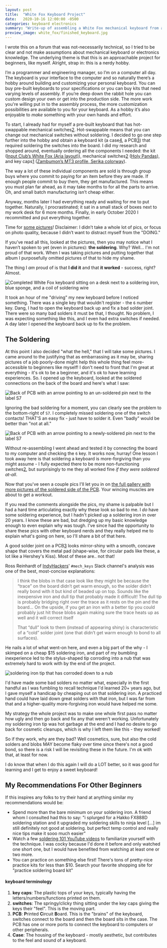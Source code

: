 ```yaml
---
layout: post
title:  "White Fox Keyboard Project"
date:   2020-10-16 12:00:00 -0500
categories: keyboard electronics
summary: "Write-up of assembling a White Fox mechanical keyboard from a beginner's perspective"
preview_image: white_fox/finished_keyboard.jpg
---
```


I wrote this on a forum that was not-necessarily technical, so I tried to be clear and not make assumptions about mechanical keyboard or electronics knowledge. The underlying theme is that this is an approachable project for beginners, like myself. Alright, strap in: this is a nerdy hobby.

I’m a programmer and engineering manager, so I’m on a computer all day. The keyboard is your interface to the computer and so naturally there’s a hobby around building and customizing your personal keyboard. You can buy pre-built keyboards to your specifications or you can buy kits that need varying levels of assembly. If you’re deep down the rabbit hole you can custom design your own or get into the production side. The more work you're willing put in to the assembly process, the more customization possibilities are available to you for your keyboard. As a hobby it’s also enjoyable to *make* something with your own hands and effort.

To start, I already had for myself a pre-built keyboard that has hot-swappable mechanical switches[2](#keyboard-terminology). Hot-swappable means that you can change out mechanical switches without soldering. I decided to go one step further into the hobby and obtain a keyboard kit (a case[4](#keyboard-terminology), a PCB[3](#keyboard-terminology)) that required soldering the switches into the board.  I did my research and shopped around, eventually ordering all the components I needed: the kit ([Input Club’s White Fox (Aria layout)](https://input.club/whitefox/)), mechanical switches[2](#keyboard-terminology) ([Holy Pandas](https://drop.com/buy/drop-invyr-holy-panda-mechanical-switches?utm_source=linkshare&referer=YUZ2PB)), and key caps[1](#keyboard-terminology)  ([Zambumon’s MT3 profile, Serika colorway](https://drop.com/buy/drop-zambumon-mt3-serika-custom-keycap-set?utm_source=linkshare&referer=YUZ2PB)).

The way a lot of these individual components are sold is through group buys where you commit to paying for an item before they are made. If enough people commit to buy them, they get manufactured. This means you must plan far ahead, as it may take months to for all the parts to arrive. Oh, and small batch manufacturing isn’t cheap either.

Anyway, months later I had everything ready and waiting for me to put together. Naturally, I procrastinated; it sat in a small stack of boxes next to my work desk for 6 more months. Finally, in early October 2020 I recommitted and put everything together.

Time for [some pictures](https://imgur.com/gallery/RvUlily)! Disclaimer: I didn’t take a whole lot of pics, or focus on photo quality, because I didn’t want to distract myself from the "DOING."

If you’ve read all this, looked at the pictures, then you may notice what I haven’t spoken to yet (even in pictures): **the soldering**. Why? Well… I'm not proud of that work. When I was taking pictures and putting together that album I purposefully omitted pictures of that to hide my shame.

The thing I *am* proud of is that **I did it** and that **it worked** - success, right? Almost.

![Completed White Fox keyboard sitting on a desk next to a soldering iron, blue sponge, and a coil of soldering wire](white_fox/finished_keyboard.jpg)

It took an hour of me "driving" my new keyboard before I noticed something. There was a single key that wouldn't register - the `6` number key. Dang, I had to open the keyboard back up and fix a bad solder joint. There were so many bad solders it must be that, I thought. No problem, I was expecting something like this, and I even had extra switches if needed. A day later I opened the keyboard back up to fix the problem.

## The Soldering

At this point I also decided "what the hell," that I will take some pictures. I came around to the justifying that as embarrassing as it may be, sharing pictures of a job poorly-done might help this whole thing feel more-accessible to beginners like myself! I don't need to front that I'm great at everything - it's ok to be a beginner, and it's ok to have learning experiences. So. I opened up the keyboard, looked at the soldered connections on the back of the board and here's what I saw:

![Back of PCB with an arrow pointing to an un-soldered pin next to the label S7](white_fox/S7_problem.jpg)

Ignoring the bad soldering for a moment, you can clearly see the problem to the bottom-right of `S7`. I completely missed soldering one of the switch contacts! THAT'S an easy fix - just have to solder it. Even "badly" would be better than "not at all."

![Back of PCB with an arrow pointing to a newly-soldered pin next to the label S7](white_fox/S7_problem_fixed.jpg)

Without re-assembling I went ahead and tested it by connecting the board to my computer and checking the `6` key. It works now, hurray! One lesson I took away here is that soldering a keyboard is more-forgiving than you might assume - I fully expected there to be more non-functioning switches[2](#keyboard-terminology), but surprisingly to me they all worked fine *if they were soldered at-all*.

Now that you've seen a couple pics I'll let you in on [the full gallery with more pictures of the soldered side of the PCB](https://imgur.com/gallery/02Jii3Q). Your wincing muscles are about to get a workout.

If you read the comments alongside the pics, my shame is palpable but I had a hard time articulating exactly why these look so bad to me. I *do* have some soldering experience, but I hadn't picked up a soldering iron in over 20 years. I know these are bad, but dredging up my basic knowledge enough to even explain why was tough. I've since had the opportunity to share these pics with other keyboard nerds and they really helped me to explain what's going on here, so I'll share a bit of that here.

A good solder joint on a PCB[3](#keyboard-terminology) looks mirror-shiny with a smooth, concave shape that covers the metal pad (shape-wise, for circular pads like these, a lot like a Hershey's Kiss). Most of these are.. not that!

Ross Reinhardt of [IndyHackers](http://www.indyhackers.org/)' `#mech_keys` Slack channel's analysis was one of the best, most-concise explanations:

> I think the blobs in that case look like they might be because the “trace” on the board didn’t get warm enough, so the solder didn’t really bond with it but kind of beaded up on top. Sounds like the inexpensive iron and dull tip that probably made it difficult! The dull tip is probably bridging right over the trace as it rests on the pin and the board… On the upside, if you get an iron with a better tip you could probably just hit those blobs again making sure the trace heats up as well and it will correct itself 
>
> That “dull” look to them (instead of appearing shiny) is characteristic of a “cold” solder joint (one that didn’t get warm enough to bond to all surfaces).

He nails a lot of what went-on here, and even a big part of the why - I skimped on a cheap $15 soldering iron, and part of my bumbling inexperience led to the stylus-shaped tip corroding into a nub that was extremely hard to work with by the end of the project.

![soldering iron tip that has corroded down to a nub](white_fox/soldering_iron_corroded_tip.jpg)

I'd have made some bad solders no matter what, especially in the first handful as I was fumbling to recall technique I'd learned 20+ years ago, but I gave myself a handicap by cheaping out on that soldering iron. A practiced hand could have laid down great solders with that iron, but I was far from that and a higher-quality more-forgiving iron would have helped me some.

My strategy the whole project was to make one whole first pass no matter how ugly and then go back and fix any that weren't working. Unfortunately my soldering iron tip was hot garbage at the end and I had no desire to go back for cosmetic cleanups, which is why I left them like this - they worked!

So if they work, why are they bad? Well cosmetics, sure, but also the cold solders and blobs MAY become flaky over time since there's not a good bond, so there is a risk I will be revisiting these in the future. I'm ok with that, at least for now.

I do know that when I do this again I will do a LOT better, so it was good for learning and I get to enjoy a sweet keyboard!

## My Recommendations For Other Beginners 

If this inspires any folks to try their hand at anything similar my recommendations would be:

* Spend more than the bare minimum on your soldering iron. A friend whom I consulted had this to say: "i splurged for a Hakko FX888D soldering station and it upgraded my soldering skills to ninja level […] im still definitely not good at soldering. but perfect temp control and really nice tips make it sooo much easier"
* Watch a few [soldering 101 YouTube videos](https://www.youtube.com/watch?v=oqV2xU1fee8) to familiarize yourself with the technique. I was cocky because I'd done it before and only watched one short one, but I would have benefited from watching at least one or two more.
* You can practice on something else first! There's tons of pretty-nice practice kits for less than $10. Search your favorite shopping site for "practice soldering board kit"


#### keyboard terminology

1. **key caps**: The plastic tops of your keys, typically having the letters/numbers/functions printed on them.
1. **switches**: The springy/clicky thing sitting under the key caps giving the keys their "feel". This is the moving part.
1. **PCB**: **P**rinted **C**ircuit **B**oard. This is the "brains" of the keyboard, switches connect to the board and then the board sits in the case. The PCB has one or more ports to connect the keyboard to computers or other peripherals.
1. **Case**: The housing of the keyboard - mostly aesthetic, but contributes to the feel and sound of a keyboard.
